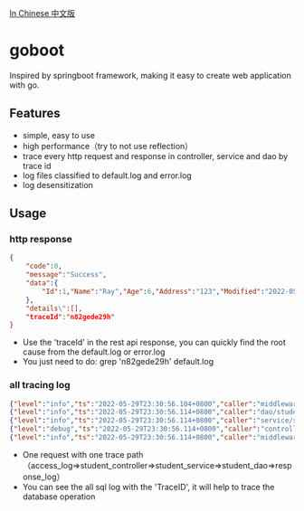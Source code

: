 [In Chinese 中文版](README.zh_cn.md)

# goboot
Inspired by springboot framework, making it easy to create web application with go.


## Features
- simple, easy to use
- high performance（try to not use reflection）
- trace every http request and response in controller, service and dao by trace id
- log files classified to default.log and error.log
- log desensitization

## Usage

### http response
```json
{
    "code":0,
    "message":"Success",
    "data":{
        "Id":1,"Name":"Ray","Age":6,"Address":"123","Modified":"2022-05-29T14:13:01+08:00","Created":"2022-05-29T14:13:01+08:00"
    },
    "details\":[],
    "traceId":"n82gede29h"
}
```
- Use the 'traceId' in the rest api response, you can quickly find the root cause from the default.log or error.log 
- You just need to do: grep 'n82gede29h' default.log

### all tracing log 
```json
{"level":"info","ts":"2022-05-29T23:30:56.104+0800","caller":"middleware/access_log.go:43","msg":"AccessLog","Method":"POST","IP":"127.0.0.1","Path":"/v1/student/get_one","Header":{"Accept":["*/*"],"Accept-Encoding":["gzip, deflate, br"],"Cache-Control":["no-cache"],"Connection":["keep-alive"],"Content-Length":["22"],"Content-Type":["application/json"],"Postman-Token":["ded26fff-52e5-4fca-8d62-534bbd8c2a21"],"User-Agent":["PostmanRuntime/7.29.0"]},"Query":"","UserAgent":"PostmanRuntime/7.29.0","Request":"{\n    \"studentId\": 1\n}","TraceID":"n82gede29h"}
{"level":"info","ts":"2022-05-29T23:30:56.114+0800","caller":"dao/student_dao.go:21","msg":"SqlInfoLog","elapsed":0.009854539,"rows":1,"sql":"SELECT * FROM `student` WHERE id =1 ","TraceID":"n82gede29h"}
{"level":"info","ts":"2022-05-29T23:30:56.114+0800","caller":"service/student_service.go:21","msg":"student=&{1 Ray 6 123 2022-05-29 14:13:01 +0800 CST 2022-05-29 14:13:01 +0800 CST}","TraceID":"n82gede29h"}
{"level":"debug","ts":"2022-05-29T23:30:56.114+0800","caller":"controller/student_controller.go:37","msg":"student=&{1 Ray 6 123 2022-05-29 14:13:01 +0800 CST 2022-05-29 14:13:01 +0800 CST}","TraceID":"n82gede29h"}
{"level":"info","ts":"2022-05-29T23:30:56.114+0800","caller":"middleware/response_log.go:51","msg":"ResponseLog","Status":200,"Path":"/v1/student/get_one","Response":"{\"code\":0,\"message\":\"Success\",\"data\":{\"Id\":1,\"Name\":\"Ray\",\"Age\":6,\"Address\":\"123\",\"Modified\":\"2022-05-29T14:13:01+08:00\",\"Created\":\"2022-05-29T14:13:01+08:00\"},\"details\":[],\"traceId\":\"n82gede29h\"}","Cost":0.010137309,"TraceID":"n82gede29h"}

```
- One request with one trace path（access_log=>student_controller=>student_service=>student_dao=>response_log）
- You can see the all sql log with the 'TraceID', it will help to trace the database operation
